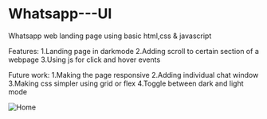 # Whatsapp---UI
Whatsapp web landing page using basic html,css & javascript 

Features:
1.Landing page in darkmode
2.Adding scroll to certain section of a webpage
3.Using js for click and hover events

Future work:
1.Making the page responsive
2.Adding individual chat window
3.Making css simpler using grid or flex
4.Toggle between dark and light mode

![Home](https://user-images.githubusercontent.com/45736492/105609366-dbf75e00-5dce-11eb-96ac-3949a18d115e.PNG)
